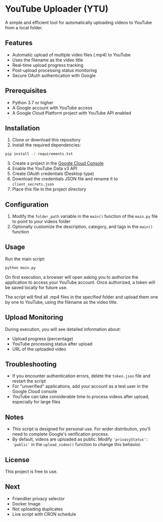 # YouTube Uploader (YTU)

A simple and efficient tool for automatically uploading videos to YouTube from a local folder.

## Features

- Automatic upload of multiple video files (.mp4) to YouTube
- Uses the filename as the video title
- Real-time upload progress tracking
- Post-upload processing status monitoring
- Secure OAuth authentication with Google

## Prerequisites

- Python 3.7 or higher
- A Google account with YouTube access
- A Google Cloud Platform project with YouTube API enabled

## Installation

1. Clone or download this repository
2. Install the required dependencies:

```bash
pip install -r requirements.txt
```

3. Create a project in the [Google Cloud Console](https://console.cloud.google.com/)
4. Enable the YouTube Data v3 API
5. Create OAuth credentials (Desktop type)
6. Download the credentials JSON file and rename it to `client_secrets.json`
7. Place this file in the project directory

## Configuration

1. Modify the `folder_path` variable in the `main()` function of the `main.py` file to point to your videos folder
2. Optionally customize the description, category, and tags in the `main()` function

## Usage

Run the main script:

```bash
python main.py
```

On first execution, a browser will open asking you to authorize the application to access your YouTube account. Once authorized, a token will be saved locally for future use.

The script will find all .mp4 files in the specified folder and upload them one by one to YouTube, using the filename as the video title.

## Upload Monitoring

During execution, you will see detailed information about:
- Upload progress (percentage)
- YouTube processing status after upload
- URL of the uploaded video

## Troubleshooting

- If you encounter authentication errors, delete the `token.json` file and restart the script
- For "unverified" applications, add your account as a test user in the Google Cloud console
- YouTube can take considerable time to process videos after upload, especially for large files

## Notes

- This script is designed for personal use. For wider distribution, you'll need to complete Google's verification process.
- By default, videos are uploaded as public. Modify `'privacyStatus': 'public'` in the `upload_video()` function to change this behavior.

## License

This project is free to use.

## Next

- Friendlier privacy selector 
- Docker Image
- Not uploading duplicates
- Live script with CRON schedule